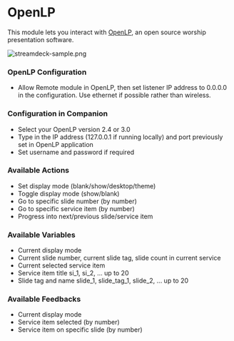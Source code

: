 # OpenLP

This module lets you interact with [OpenLP](https://openlp.org/), an open source worship presentation software.

![streamdeck-sample.png](docs/streamdeck-sample.png)<br>

### OpenLP Configuration

- Allow Remote module in OpenLP, then set listener IP address to 0.0.0.0 in the configuration. Use ethernet if possible rather than wireless.

### Configuration in Companion

- Select your OpenLP version 2.4 or 3.0
- Type in the IP address (127.0.0.1 if running locally) and port previously set in OpenLP application
- Set username and password if required

### Available Actions

- Set display mode (blank/show/desktop/theme)
- Toggle display mode (show/blank)
- Go to specific slide number (by number)
- Go to specific service item (by number)
- Progress into next/previous slide/service item

### Available Variables

- Current display mode
- Current slide number, current slide tag, slide count in current service
- Current selected service item
- Service item title si_1, si_2, ... up to 20
- Slide tag and name slide_1, slide_tag_1, slide_2, ... up to 20

### Available Feedbacks

- Current display mode
- Service item selected (by number)
- Service item on specific slide (by number)
